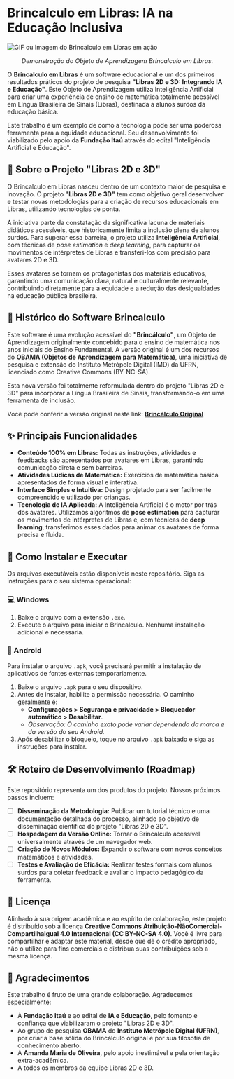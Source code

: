 # Brincalculo em Libras: IA na Educação Inclusiva

![GIF ou Imagem do Brincalculo em Libras em ação](https://placehold.co/800x400.png?text=Insira+aqui+um+GIF+do+seu+software!)
*<p align="center">Demonstração do Objeto de Aprendizagem Brincalculo em Libras.</p>*

O **Brincalculo em Libras** é um software educacional e um dos primeiros resultados práticos do projeto de pesquisa **"Libras 2D e 3D: Integrando IA e Educação"**. Este Objeto de Aprendizagem utiliza Inteligência Artificial para criar uma experiência de ensino de matemática totalmente acessível em Língua Brasileira de Sinais (Libras), destinada a alunos surdos da educação básica.

Este trabalho é um exemplo de como a tecnologia pode ser uma poderosa ferramenta para a equidade educacional. Seu desenvolvimento foi viabilizado pelo apoio da **Fundação Itaú** através do edital "Inteligência Artificial e Educação".

## 🧬 Sobre o Projeto "Libras 2D e 3D"

O Brincalculo em Libras nasceu dentro de um contexto maior de pesquisa e inovação. O projeto **"Libras 2D e 3D"** tem como objetivo geral desenvolver e testar novas metodologias para a criação de recursos educacionais em Libras, utilizando tecnologias de ponta.

A iniciativa parte da constatação da significativa lacuna de materiais didáticos acessíveis, que historicamente limita a inclusão plena de alunos surdos. Para superar essa barreira, o projeto utiliza **Inteligência Artificial**, com técnicas de *pose estimation* e *deep learning*, para capturar os movimentos de intérpretes de Libras e transferi-los com precisão para avatares 2D e 3D.

Esses avatares se tornam os protagonistas dos materiais educativos, garantindo uma comunicação clara, natural e culturalmente relevante, contribuindo diretamente para a equidade e a redução das desigualdades na educação pública brasileira.

## 📖 Histórico do Software Brincalculo

Este software é uma evolução acessível do **"Brincálculo"**, um Objeto de Aprendizagem originalmente concebido para o ensino de matemática nos anos iniciais do Ensino Fundamental. A versão original é um dos recursos do **OBAMA (Objetos de Aprendizagem para Matemática)**, uma iniciativa de pesquisa e extensão do Instituto Metrópole Digital (IMD) da UFRN, licenciado como Creative Commons (BY-NC-SA).

Esta nova versão foi totalmente reformulada dentro do projeto "Libras 2D e 3D" para incorporar a Língua Brasileira de Sinais, transformando-o em uma ferramenta de inclusão.

Você pode conferir a versão original neste link: **[Brincálculo Original](https://softwareducativo.github.io/Brincalculo/)**

## ✨ Principais Funcionalidades

* **Conteúdo 100% em Libras:** Todas as instruções, atividades e feedbacks são apresentados por avatares em Libras, garantindo comunicação direta e sem barreiras.
* **Atividades Lúdicas de Matemática:** Exercícios de matemática básica apresentados de forma visual e interativa.
* **Interface Simples e Intuitiva:** Design projetado para ser facilmente compreendido e utilizado por crianças.
* **Tecnologia de IA Aplicada:** A Inteligência Artificial é o motor por trás dos avatares. Utilizamos algoritmos de **pose estimation** para capturar os movimentos de intérpretes de Libras e, com técnicas de **deep learning**, transferimos esses dados para animar os avatares de forma precisa e fluida.

## 🚀 Como Instalar e Executar

Os arquivos executáveis estão disponíveis neste repositório. Siga as instruções para o seu sistema operacional:

### 💻 Windows
1.  Baixe o arquivo com a extensão `.exe`.
2.  Execute o arquivo para iniciar o Brincalculo. Nenhuma instalação adicional é necessária.

### 📱 Android
Para instalar o arquivo `.apk`, você precisará permitir a instalação de aplicativos de fontes externas temporariamente.

1.  Baixe o arquivo `.apk` para o seu dispositivo.
2.  Antes de instalar, habilite a permissão necessária. O caminho geralmente é:
    * **Configurações > Segurança e privacidade > Bloqueador automático > Desabilitar**.
    * *Observação: O caminho exato pode variar dependendo da marca e da versão do seu Android.*
3.  Após desabilitar o bloqueio, toque no arquivo `.apk` baixado e siga as instruções para instalar.

## 🛠️ Roteiro de Desenvolvimento (Roadmap)

Este repositório representa um dos produtos do projeto. Nossos próximos passos incluem:

-   [ ] **Disseminação da Metodologia:** Publicar um tutorial técnico e uma documentação detalhada do processo, alinhado ao objetivo de disseminação científica do projeto "Libras 2D e 3D".
-   [ ] **Hospedagem da Versão Online:** Tornar o Brincalculo acessível universalmente através de um navegador web.
-   [ ] **Criação de Novos Módulos:** Expandir o software com novos conceitos matemáticos e atividades.
-   [ ] **Testes e Avaliação de Eficácia:** Realizar testes formais com alunos surdos para coletar feedback e avaliar o impacto pedagógico da ferramenta.

## 📄 Licença

Alinhado à sua origem acadêmica e ao espírito de colaboração, este projeto é distribuído sob a licença **Creative Commons Atribuição-NãoComercial-CompartilhaIgual 4.0 Internacional (CC BY-NC-SA 4.0)**. Você é livre para compartilhar e adaptar este material, desde que dê o crédito apropriado, não o utilize para fins comerciais e distribua suas contribuições sob a mesma licença.

## 🙏 Agradecimentos

Este trabalho é fruto de uma grande colaboração. Agradecemos especialmente:

* À **Fundação Itaú** e ao edital de **IA e Educação**, pelo fomento e confiança que viabilizaram o projeto "Libras 2D e 3D".
* Ao grupo de pesquisa **OBAMA** do **Instituto Metrópole Digital (UFRN)**, por criar a base sólida do Brincálculo original e por sua filosofia de conhecimento aberto.
* A **Amanda Maria de Oliveira**, pelo apoio inestimável e pela orientação extra-acadêmica.
* A todos os membros da equipe Libras 2D e 3D.

